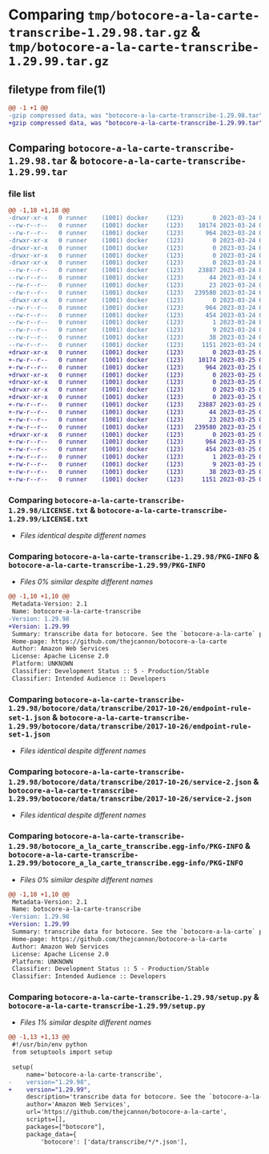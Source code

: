 # Comparing `tmp/botocore-a-la-carte-transcribe-1.29.98.tar.gz` & `tmp/botocore-a-la-carte-transcribe-1.29.99.tar.gz`

## filetype from file(1)

```diff
@@ -1 +1 @@
-gzip compressed data, was "botocore-a-la-carte-transcribe-1.29.98.tar", last modified: Fri Mar 24 01:24:43 2023, max compression
+gzip compressed data, was "botocore-a-la-carte-transcribe-1.29.99.tar", last modified: Sat Mar 25 01:23:12 2023, max compression
```

## Comparing `botocore-a-la-carte-transcribe-1.29.98.tar` & `botocore-a-la-carte-transcribe-1.29.99.tar`

### file list

```diff
@@ -1,18 +1,18 @@
-drwxr-xr-x   0 runner    (1001) docker     (123)        0 2023-03-24 01:24:43.506174 botocore-a-la-carte-transcribe-1.29.98/
--rw-r--r--   0 runner    (1001) docker     (123)    10174 2023-03-24 01:24:43.000000 botocore-a-la-carte-transcribe-1.29.98/LICENSE.txt
--rw-r--r--   0 runner    (1001) docker     (123)      964 2023-03-24 01:24:43.506174 botocore-a-la-carte-transcribe-1.29.98/PKG-INFO
-drwxr-xr-x   0 runner    (1001) docker     (123)        0 2023-03-24 01:24:43.506174 botocore-a-la-carte-transcribe-1.29.98/botocore/
-drwxr-xr-x   0 runner    (1001) docker     (123)        0 2023-03-24 01:24:43.506174 botocore-a-la-carte-transcribe-1.29.98/botocore/data/
-drwxr-xr-x   0 runner    (1001) docker     (123)        0 2023-03-24 01:24:43.506174 botocore-a-la-carte-transcribe-1.29.98/botocore/data/transcribe/
-drwxr-xr-x   0 runner    (1001) docker     (123)        0 2023-03-24 01:24:43.506174 botocore-a-la-carte-transcribe-1.29.98/botocore/data/transcribe/2017-10-26/
--rw-r--r--   0 runner    (1001) docker     (123)    23887 2023-03-24 01:23:57.000000 botocore-a-la-carte-transcribe-1.29.98/botocore/data/transcribe/2017-10-26/endpoint-rule-set-1.json
--rw-r--r--   0 runner    (1001) docker     (123)       44 2023-03-24 01:23:57.000000 botocore-a-la-carte-transcribe-1.29.98/botocore/data/transcribe/2017-10-26/examples-1.json
--rw-r--r--   0 runner    (1001) docker     (123)       23 2023-03-24 01:23:57.000000 botocore-a-la-carte-transcribe-1.29.98/botocore/data/transcribe/2017-10-26/paginators-1.json
--rw-r--r--   0 runner    (1001) docker     (123)   239580 2023-03-24 01:23:57.000000 botocore-a-la-carte-transcribe-1.29.98/botocore/data/transcribe/2017-10-26/service-2.json
-drwxr-xr-x   0 runner    (1001) docker     (123)        0 2023-03-24 01:24:43.506174 botocore-a-la-carte-transcribe-1.29.98/botocore_a_la_carte_transcribe.egg-info/
--rw-r--r--   0 runner    (1001) docker     (123)      964 2023-03-24 01:24:43.000000 botocore-a-la-carte-transcribe-1.29.98/botocore_a_la_carte_transcribe.egg-info/PKG-INFO
--rw-r--r--   0 runner    (1001) docker     (123)      454 2023-03-24 01:24:43.000000 botocore-a-la-carte-transcribe-1.29.98/botocore_a_la_carte_transcribe.egg-info/SOURCES.txt
--rw-r--r--   0 runner    (1001) docker     (123)        1 2023-03-24 01:24:43.000000 botocore-a-la-carte-transcribe-1.29.98/botocore_a_la_carte_transcribe.egg-info/dependency_links.txt
--rw-r--r--   0 runner    (1001) docker     (123)        9 2023-03-24 01:24:43.000000 botocore-a-la-carte-transcribe-1.29.98/botocore_a_la_carte_transcribe.egg-info/top_level.txt
--rw-r--r--   0 runner    (1001) docker     (123)       38 2023-03-24 01:24:43.506174 botocore-a-la-carte-transcribe-1.29.98/setup.cfg
--rw-r--r--   0 runner    (1001) docker     (123)     1151 2023-03-24 01:24:43.000000 botocore-a-la-carte-transcribe-1.29.98/setup.py
+drwxr-xr-x   0 runner    (1001) docker     (123)        0 2023-03-25 01:23:12.553239 botocore-a-la-carte-transcribe-1.29.99/
+-rw-r--r--   0 runner    (1001) docker     (123)    10174 2023-03-25 01:23:12.000000 botocore-a-la-carte-transcribe-1.29.99/LICENSE.txt
+-rw-r--r--   0 runner    (1001) docker     (123)      964 2023-03-25 01:23:12.553239 botocore-a-la-carte-transcribe-1.29.99/PKG-INFO
+drwxr-xr-x   0 runner    (1001) docker     (123)        0 2023-03-25 01:23:12.549239 botocore-a-la-carte-transcribe-1.29.99/botocore/
+drwxr-xr-x   0 runner    (1001) docker     (123)        0 2023-03-25 01:23:12.549239 botocore-a-la-carte-transcribe-1.29.99/botocore/data/
+drwxr-xr-x   0 runner    (1001) docker     (123)        0 2023-03-25 01:23:12.549239 botocore-a-la-carte-transcribe-1.29.99/botocore/data/transcribe/
+drwxr-xr-x   0 runner    (1001) docker     (123)        0 2023-03-25 01:23:12.553239 botocore-a-la-carte-transcribe-1.29.99/botocore/data/transcribe/2017-10-26/
+-rw-r--r--   0 runner    (1001) docker     (123)    23887 2023-03-25 01:22:12.000000 botocore-a-la-carte-transcribe-1.29.99/botocore/data/transcribe/2017-10-26/endpoint-rule-set-1.json
+-rw-r--r--   0 runner    (1001) docker     (123)       44 2023-03-25 01:22:12.000000 botocore-a-la-carte-transcribe-1.29.99/botocore/data/transcribe/2017-10-26/examples-1.json
+-rw-r--r--   0 runner    (1001) docker     (123)       23 2023-03-25 01:22:12.000000 botocore-a-la-carte-transcribe-1.29.99/botocore/data/transcribe/2017-10-26/paginators-1.json
+-rw-r--r--   0 runner    (1001) docker     (123)   239580 2023-03-25 01:22:12.000000 botocore-a-la-carte-transcribe-1.29.99/botocore/data/transcribe/2017-10-26/service-2.json
+drwxr-xr-x   0 runner    (1001) docker     (123)        0 2023-03-25 01:23:12.553239 botocore-a-la-carte-transcribe-1.29.99/botocore_a_la_carte_transcribe.egg-info/
+-rw-r--r--   0 runner    (1001) docker     (123)      964 2023-03-25 01:23:12.000000 botocore-a-la-carte-transcribe-1.29.99/botocore_a_la_carte_transcribe.egg-info/PKG-INFO
+-rw-r--r--   0 runner    (1001) docker     (123)      454 2023-03-25 01:23:12.000000 botocore-a-la-carte-transcribe-1.29.99/botocore_a_la_carte_transcribe.egg-info/SOURCES.txt
+-rw-r--r--   0 runner    (1001) docker     (123)        1 2023-03-25 01:23:12.000000 botocore-a-la-carte-transcribe-1.29.99/botocore_a_la_carte_transcribe.egg-info/dependency_links.txt
+-rw-r--r--   0 runner    (1001) docker     (123)        9 2023-03-25 01:23:12.000000 botocore-a-la-carte-transcribe-1.29.99/botocore_a_la_carte_transcribe.egg-info/top_level.txt
+-rw-r--r--   0 runner    (1001) docker     (123)       38 2023-03-25 01:23:12.553239 botocore-a-la-carte-transcribe-1.29.99/setup.cfg
+-rw-r--r--   0 runner    (1001) docker     (123)     1151 2023-03-25 01:23:12.000000 botocore-a-la-carte-transcribe-1.29.99/setup.py
```

### Comparing `botocore-a-la-carte-transcribe-1.29.98/LICENSE.txt` & `botocore-a-la-carte-transcribe-1.29.99/LICENSE.txt`

 * *Files identical despite different names*

### Comparing `botocore-a-la-carte-transcribe-1.29.98/PKG-INFO` & `botocore-a-la-carte-transcribe-1.29.99/PKG-INFO`

 * *Files 0% similar despite different names*

```diff
@@ -1,10 +1,10 @@
 Metadata-Version: 2.1
 Name: botocore-a-la-carte-transcribe
-Version: 1.29.98
+Version: 1.29.99
 Summary: transcribe data for botocore. See the `botocore-a-la-carte` package for more info.
 Home-page: https://github.com/thejcannon/botocore-a-la-carte
 Author: Amazon Web Services
 License: Apache License 2.0
 Platform: UNKNOWN
 Classifier: Development Status :: 5 - Production/Stable
 Classifier: Intended Audience :: Developers
```

### Comparing `botocore-a-la-carte-transcribe-1.29.98/botocore/data/transcribe/2017-10-26/endpoint-rule-set-1.json` & `botocore-a-la-carte-transcribe-1.29.99/botocore/data/transcribe/2017-10-26/endpoint-rule-set-1.json`

 * *Files identical despite different names*

### Comparing `botocore-a-la-carte-transcribe-1.29.98/botocore/data/transcribe/2017-10-26/service-2.json` & `botocore-a-la-carte-transcribe-1.29.99/botocore/data/transcribe/2017-10-26/service-2.json`

 * *Files identical despite different names*

### Comparing `botocore-a-la-carte-transcribe-1.29.98/botocore_a_la_carte_transcribe.egg-info/PKG-INFO` & `botocore-a-la-carte-transcribe-1.29.99/botocore_a_la_carte_transcribe.egg-info/PKG-INFO`

 * *Files 0% similar despite different names*

```diff
@@ -1,10 +1,10 @@
 Metadata-Version: 2.1
 Name: botocore-a-la-carte-transcribe
-Version: 1.29.98
+Version: 1.29.99
 Summary: transcribe data for botocore. See the `botocore-a-la-carte` package for more info.
 Home-page: https://github.com/thejcannon/botocore-a-la-carte
 Author: Amazon Web Services
 License: Apache License 2.0
 Platform: UNKNOWN
 Classifier: Development Status :: 5 - Production/Stable
 Classifier: Intended Audience :: Developers
```

### Comparing `botocore-a-la-carte-transcribe-1.29.98/setup.py` & `botocore-a-la-carte-transcribe-1.29.99/setup.py`

 * *Files 1% similar despite different names*

```diff
@@ -1,13 +1,13 @@
 #!/usr/bin/env python
 from setuptools import setup
 
 setup(
     name='botocore-a-la-carte-transcribe',
-    version="1.29.98",
+    version="1.29.99",
     description='transcribe data for botocore. See the `botocore-a-la-carte` package for more info.',
     author='Amazon Web Services',
     url='https://github.com/thejcannon/botocore-a-la-carte',
     scripts=[],
     packages=["botocore"],
     package_data={
         'botocore': ['data/transcribe/*/*.json'],
```

